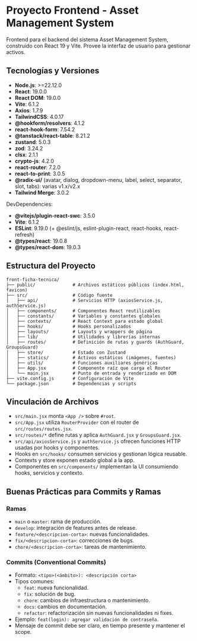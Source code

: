# Proyecto Frontend - Asset Management System

Frontend para el backend del sistema Asset Management System, construido con React 19 y Vite. Provee la interfaz de usuario para gestionar activos.

## Tecnologías y Versiones

- **Node.js**: >=22.12.0
- **React**: 19.0.0
- **React DOM**: 19.0.0
- **Vite**: 6.1.2
- **Axios**: 1.7.9
- **TailwindCSS**: 4.0.17
- **@hookform/resolvers**: 4.1.2
- **react-hook-form**: 7.54.2
- **@tanstack/react-table**: 8.21.2
- **zustand**: 5.0.3
- **zod**: 3.24.2
- **clsx**: 2.1.1
- **crypto-js**: 4.2.0
- **react-router**: 7.2.0
- **react-to-print**: 3.0.5
- **@radix-ui/** (avatar, dialog, dropdown-menu, label, select, separator, slot, tabs): varias v1.x/v2.x
- **Tailwind Merge**: 3.0.2

DevDependencies:

- **@vitejs/plugin-react-swc**: 3.5.0
- **Vite**: 6.1.2
- **ESLint**: 9.19.0 (+ @eslint/js, eslint-plugin-react, react-hooks, react-refresh)
- **@types/react**: 19.0.8
- **@types/react-dom**: 19.0.3

## Estructura del Proyecto

```plaintext
front-ficha-tecnica/
├── public/              # Archivos estáticos públicos (index.html, favicon)
├── src/                 # Código fuente
│   ├── api/             # Servicios HTTP (axiosService.js, authService.js)
│   ├── components/      # Componentes React reutilizables
│   ├── constants/       # Variables y constantes globales
│   ├── contexts/        # React Context para estado global
│   ├── hooks/           # Hooks personalizados
│   ├── layouts/         # Layouts y wrappers de página
│   ├── lib/             # Utilidades y librerías internas
│   ├── routes/          # Definición de rutas y guards (AuthGuard, GroupsGuard)
│   ├── store/           # Estado con Zustand
│   ├── statics/         # Activos estáticos (imágenes, fuentes)
│   ├── utils/           # Funciones auxiliares genéricas
│   ├── App.jsx          # Componente raíz que carga el Router
│   └── main.jsx         # Punto de entrada y renderizado en DOM
├── vite.config.js       # Configuración de Vite
└── package.json         # Dependencias y scripts
```

## Vinculación de Archivos

- `src/main.jsx` monta `<App />` sobre `#root`.
- `src/App.jsx` utiliza `RouterProvider` con el router de `src/routes/routes.jsx`.
- `src/routes/*` define rutas y aplica `AuthGuard.jsx` y `GroupsGuard.jsx`.
- `src/api/axiosService.js` y `authService.js` ofrecen funciones HTTP usadas por hooks y componentes.
- Hooks en `src/hooks/` consumen servicios y gestionan lógica reusable.
- Contexts y store exponen estado global a la app.
- Componentes en `src/components/` implementan la UI consumiendo hooks, servicios y contexto.

## Buenas Prácticas para Commits y Ramas

### Ramas

- `main` o `master`: rama de producción.
- `develop`: integración de features antes de release.
- `feature/<descripcion-corta>`: nuevas funcionalidades.
- `fix/<descripcion-corta>`: correcciones de bugs.
- `chore/<descripcion-corta>`: tareas de mantenimiento.

### Commits (Conventional Commits)

- Formato: `<tipo>(<ámbito>): <descripción corta>`
- Tipos comunes:
  - `feat`: nueva funcionalidad.
  - `fix`: solución de bug.
  - `chore`: cambios de infraestructura o mantenimiento.
  - `docs`: cambios en documentación.
  - `refactor`: refactorización sin nuevas funcionalidades ni fixes.
- Ejemplo: `feat(login): agregar validación de contraseña`.
- Mensaje de commit debe ser claro, en tiempo presente y mantener el scope.
